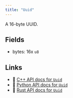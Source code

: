 ```yaml
---
title: "Uuid"
---
```


A 16-byte UUID.

## Fields

* bytes: 16x `u8`

## Links
 * 🌊 [C++ API docs for `Uuid`](https://ref.rerun.io/docs/cpp/stable/structrerun_1_1datatypes_1_1Uuid.html)
 * 🐍 [Python API docs for `Uuid`](https://ref.rerun.io/docs/python/stable/common/datatypes#rerun.datatypes.Uuid)
 * 🦀 [Rust API docs for `Uuid`](https://docs.rs/rerun/latest/rerun/datatypes/struct.Uuid.html)


